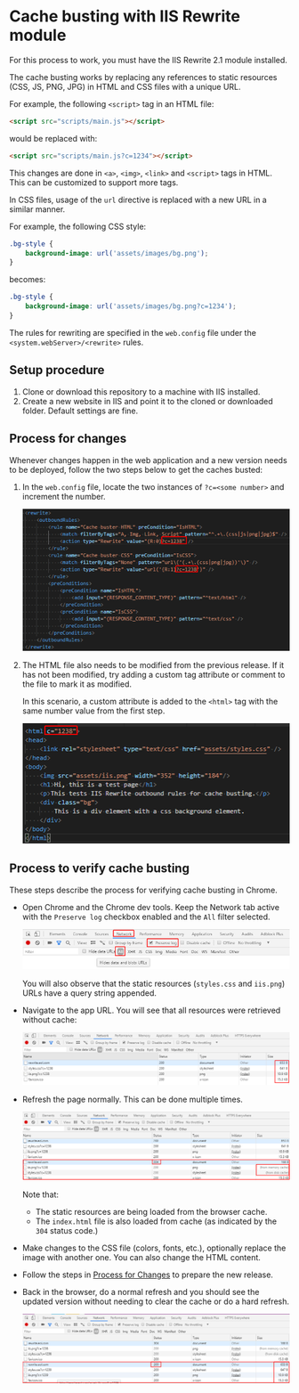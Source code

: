 # Cache busting with IIS Rewrite module
For this process to work, you must have the IIS Rewrite 2.1 module installed.

The cache busting works by replacing any references to static resources (CSS, JS, PNG, JPG) in HTML and CSS files with a unique URL.

For example, the following `<script>` tag in an HTML file:

```html
<script src="scripts/main.js"></script>
```

would be replaced with:

```html
<script src="scripts/main.js?c=1234"></script>
```

This changes are done in `<a>`, `<img>`, `<link>` and `<script>` tags in HTML. This can be customized to support more tags.

In CSS files, usage of the `url` directive is replaced with a new URL in a similar manner.

For example, the following CSS style:

```css
.bg-style {
    background-image: url('assets/images/bg.png');
}
```

becomes:

```css
.bg-style {
    background-image: url('assets/images/bg.png?c=1234');
}
```

The rules for rewriting are specified in the `web.config` file under the `<system.webServer>/<rewrite>` rules.

## Setup procedure
1. Clone or download this repository to a machine with IIS installed.
1. Create a new website in IIS and point it to the cloned or downloaded folder. Default settings are fine.

## Process for changes
Whenever changes happen in the web application and a new version needs to be deployed, follow the two steps below to get the caches busted:

1. In the `web.config` file, locate the two instances of `?c=<some number>` and increment the number.

    ![](/docs/webconfig-cvalues.png)

2. The HTML file also needs to be modified from the previous release. If it has not been modified, try adding a custom tag attribute or comment to the file to mark it as modified.

    In this scenario, a custom attribute is added to the `<html>` tag with the same number value from the first step.

    ![](/docs/html-cvalue.png)

## Process to verify cache busting
These steps describe the process for verifying cache busting in Chrome.

* Open Chrome and the Chrome dev tools. Keep the Network tab active with the `Preserve log` checkbox enabled and the `All` filter selected.

    ![](/docs/chrome-devtools-setup.png)

    You will also observe that the static resources (`styles.css` and `iis.png`) URLs have a query string appended.

* Navigate to the app URL. You will see that all resources were retrieved without cache:

    ![](/docs/chrome-first-load.png)

* Refresh the page normally. This can be done multiple times.

    ![](/docs/chrome-subsequent-loads.png)

    Note that:
    * The static resources are being loaded from the browser cache.
    * The `index.html` file is also loaded from cache (as indicated by the `304` status code.)

* Make changes to the CSS file (colors, fonts, etc.), optionally replace the image with another one. You can also change the HTML content.

* Follow the steps in [Process for Changes](#process-for-changes) to prepare the new release.

* Back in the browser, do a normal refresh and you should see the updated version without needing to clear the cache or do a hard refresh.

    ![](/docs/chrome-new-release.png)
